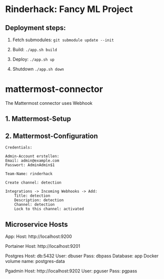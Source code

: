 # Rinderhack: Fancy ML Project

## Deployment steps: 

1. Fetch submodules: `git submodule update --init`

2. Build: `./app.sh build`

3. Deploy: `./app.sh up`

4. Shutdown `./app.sh down`


# mattermost-connector

The Mattermost connector uses Webhook

## 1. Mattermost-Setup 

## 2. Mattermost-Configuration

    Credentials: 

    Admin-Account erstellen: 
    Email: admin@example.com
    Passwort: AdminAdmin$1
    
    Team-Name: rinderhack
    
    Create channel: detection
    
    Integrations -> Incoming Webhooks -> Add:
        Title: detection
        Description: detection
        Channel: detection
        Lock to this channel: activated

## Microservice Hosts 

App:
    Host: http://localhost:9200

Portainer
    Host: http://localhost:9201

Postgres
    Host: db:5432
    User: dbuser
    Pass: dbpass
    Database: app
    Docker volume name: postgres-data

Pgadmin
    Host: http://localhost:9202
    User: pguser
    Pass: pgpass
